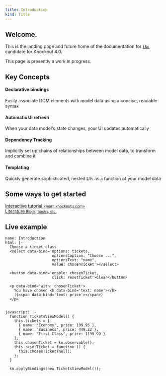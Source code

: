 ```yaml
---
title: Introduction
kind: Title
---
```


## Welcome.

This is the landing page and future home of the documentation for [`tko`](https://github.com/knockout/tko),
candidate for Knockout 4.0.

This page is presently a work in progress.


<h2>Key Concepts</h2>
<div class='pure-g'>
  <div class='pure-u-1 pure-u-sm-5-24 pad'>
    <i class='fa fa-link fa-4x'></i>
    <h4>Declarative bindings</h4>
    Easily associate DOM elements with model data using a
    concise, readable syntax
  </div>
  <div class='pure-u-1 pure-u-sm-1-4 pad'>
    <i class='fa fa-refresh fa-4x'></i>
    <h4>Automatic UI refresh</h4>
    When your data model's state changes, your UI updates automatically
  </div>
  <div class='pure-u-1 pure-u-sm-1-4 pad'>
    <i class='fa fa-code-fork fa-4x'></i>
    <h4>Dependency Tracking</h4>
    Implicitly set up chains of relationships between model data, to
    transform and combine it
  </div>
  <div class='pure-u-1 pure-u-sm-1-4 pad'>
    <i class='fa fa-newspaper-o fa-4x'></i>
    <h4>Templating</h4>
    Quickly generate sophisticated, nested UIs as a function of your
    model data
  </div>
</div>


<h2>Some ways to get started</h2>

<div class='pure-g'>
  <div class='pure-u-1 pure-u-sm-1-2'>
    <a class='pure-button button-learn' href='http://learn.knockoutjs.com'>
      <i class='fa fa-university fa-2x'></i>
      Interactive tutorial
      <small>&lt;learn.knockoutjs.com&gt;</small>
    </a>
  </div>
  <div class='pure-u-1 pure-u-sm-1-2'>
    <a href='books.html' class='pure-button button-literature'>
      <i class='fa fa-2x fa-book'></i>
      Literature
      <small>Blogs, books, etc.</small>
    </a>
  </div>
</div>


<h2>Live example</h2>

```example
name: Introduction
html: |-
  Choose a ticket class
  <select data-bind='options: tickets,
                     optionsCaption: "Choose ...",
                     optionsText: "name",
                     value: chosenTicket'></select>

  <button data-bind='enable: chosenTicket,
                     click: resetTicket'>Clear</button>

  <p data-bind='with: chosenTicket'>
    You have chosen <b data-bind='text: name'></b>
    ($<span data-bind='text: price'></span>)
  </p>


javascript: |-
  function TicketsViewModel() {
    this.tickets = [
      { name: "Economy", price: 199.95 },
      { name: "Business", price: 449.22 },
      { name: "First Class", price: 1199.99 }
    ];
    this.chosenTicket = ko.observable();
    this.resetTicket = function () {
      this.chosenTicket(null);
    };
  }

  ko.applyBindings(new TicketsViewModel());
```
